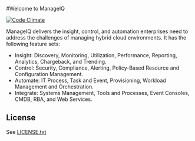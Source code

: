 #Welcome to ManageIQ 

[![Code Climate](https://codeclimate.com/github/ManageIQ/manageiq.png)](https://codeclimate.com/github/ManageIQ/manageiq)

ManageIQ delivers the insight, control, and automation enterprises need to address the challenges of managing hybrid cloud environments.  It has the following feature sets:

* Insight: Discovery, Monitoring, Utilization, Performance, Reporting, Analytics, Chargeback, and Trending.
* Control: Security, Compliance, Alerting, Policy-Based Resource and Configuration Management.
* Automate: IT Process, Task and Event, Provisioning, Workload Management and Orchestration.
* Integrate: Systems Management, Tools and Processes, Event Consoles, CMDB, RBA, and Web Services. 

## License

See [LICENSE.txt](LICENSE.txt)
